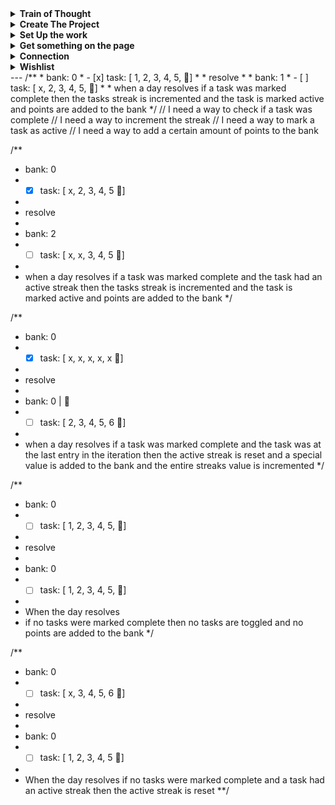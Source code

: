 
<details>
	<summary>
		<strong>Train of Thought</strong>
	</summary>

> I am trying to build to `resolveDay` and to that end the next piece that I think I need is `Bank`
> So I am working on that. **BUT** I still don't have a way to solve the global state issue, so I am not creating a `bankSlice`
> Rather I am defining the object that would be used in `createSlice` that way if I chose I can work it into a `globalSlice` with the other pieces.

- [x] how do i define selectors
- [x] define a selector that produces the point value of a pizza and amount of pizza
- [x] should I use selectors in my unit tests?
- [x] bank unit tests
- [x] create redux slice sandbox for experiments [redux/toolkit sandbox](https://codesandbox.io/s/beautiful-merkle-tw0lo?file=/src/store.js)
- [x] https://redux.js.org/understanding/history-and-design/middleware#the-final-approach
- [x] https://redux-toolkit.js.org/api/getDefaultMiddleware
- [x] can i tell when state has or will change in the middleware?
- [x] how does the default middleware work?
- [x] what if I only return the updated action
- [ ] sketch out `resolveDay` as a middleware that will serve as the director reading state, and dictating to each reducer what it will need to do
- [ ] create tests based on the scenarios assuming a full redux store
- [ ] create store based on the `sandbox`
</details>

<details>
	<summary>
		<strong>Create The Project</strong>
	</summary>

> I don't really want to get too bogged down in the infrastructure, like I would with Bulletproof, this is really to get the thing off the ground. because nothing is more valuable than just using the damn thing. So this is, "just enough to use it" which includes:

- [ ] create repo
- [ ] pick cloud place to work for now
- [x] use `vite` to create a project
- [x] add `readme.md`
- [ ] add `.gitignore`
- [x] add redux toolkit requirements
- [x] add Cypress for unit testing
- [ ] add the fun script to update deps if PRs Pass
- [ ] add .eslint
- [ ] configure prettier-eslint
- [ ] https://docs.cypress.io/guides/continuous-integration/github-actions?utm_source=Test+Runner&utm_medium=CI+Prompt+1&utm_campaign=GitHub&utm_content=Automatic
</details>

<details>
	<summary>
		<strong>Set Up the work</strong>
	</summary>

> This is going to be real TDD. which means I don't write code until there is absolutely no other option. That starts with the "definitions" changes I created in [[problem statement]]. For each entry I will:
- [ ] name the situation
- [ ] define the necessary types
- [ ] give a 1 line description that includes, in, out, why and possible variations.
- [ ] create unit test to exercise the situation.
- [ ] all tests will fail
</details>

<details>
	<summary>
		<strong>Get something on the page</strong>
	</summary>

> Using the unit tests as my strict guide I will start making them pass

- [ ] set up example with [createEntityAdapter](https://redux-toolkit.js.org/api/createEntityAdapter)
- [ ] add redux dev tools
- [ ] can I use the redux dev tools as my UI?
- [ ] send "api" to the console
- [ ] subscribe to state change with `console.log`
- [ ] pass initial state
- [ ] pass toggle
- [ ] ...
</details>

<details>
	<summary>
		<strong>Connection</strong>
	</summary>

> Once I have had the satisfaction of getting work done, it's time to make it matter.
> I am going to use supabase as my data store so that I can access it anywhere

- [ ] read the docs
- [ ] update my unit tests to mock supabase (if necessary)
- [ ] persist changes to supabase
- [ ] read state from supabase on start
- [ ] update from supabase when there's a change
</details>

<details>
	<summary>
		<strong>Wishlist</strong>
	</summary>

> This is going to be everything that I would like to do
- [ ] ...

</details>
---
/**
* bank: 0
* - [x] task: [ 1, 2, 3, 4, 5, 🍕]
*
* resolve
*
* bank: 1
* - [ ] task: [ x, 2, 3, 4, 5, 🍕]
*
* when a day resolves
  if a task was marked complete
  then the tasks streak is incremented
  and the task is marked active
  and points are added to the bank
  */
  // I need a way to check if a task was complete
  // I need a way to increment the streak
  // I need a way to mark a task as active
  // I need a way to add a certain amount of points to the bank

/**
* bank: 0
* - [x] task: [ x, 2, 3, 4, 5 🍕]
*
* resolve
*
* bank: 2
* - [ ] task: [ x, x, 3, 4, 5 🍕]
*
* when a day resolves
  if a task was marked complete
  and the task had an active streak
  then the tasks streak is incremented
  and the task is marked active
  and points are added to the bank
  */

/**
* bank: 0
* - [x] task: [ x, x, x, x, x 🍕]
*
* resolve
*
* bank: 0 | 🍕
* - [ ] task: [ 2, 3, 4, 5, 6 🍕]
*
* when a day resolves
  if a task was marked complete
  and the task was at the last entry in the iteration
  then the active streak is reset
  and a special value is added to the bank
  and the entire streaks value is incremented
  */

/**
* bank: 0
* - [ ] task: [ 1, 2, 3, 4, 5, 🍕]
*
* resolve
*
* bank: 0
* - [ ] task: [ 1, 2, 3, 4, 5, 🍕]
*
* When the day resolves
* 	if no tasks were marked complete
	 then no tasks are toggled
	 and no points are added to the bank
	 */

/**
* bank: 0
* - [ ] task: [ x, 3, 4, 5, 6 🍕]
*
* resolve
*
* bank: 0
* - [ ] task: [ 1, 2, 3, 4, 5 🍕]
*
* When the day resolves
  if no tasks were marked complete
  and a task had an active streak
  then the active streak is reset
  **/

